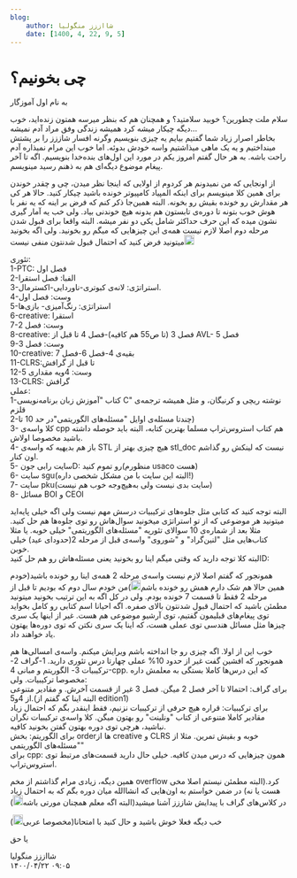 ```yaml
---
blog:
    author: شااززز منگولیا
    date: [1400, 4, 22, 9, 5]
---
```

# چی بخونیم؟

<div class="cnt">
به نام اول آموزگار<p></p>
<p>سلام ملت چطورین؟ خوبید سلامتید؟ و همچنان هم که بنظر میرسه همتون زنده‌اید، خوب دیگه چیکار میشه کرد همیشه زندگی وفق مراد آدم نمیشه...<br/>بخاطر اصرار زیاد شما گفتیم بیایم یه چیزی بنویسیم وگرنه افسار شاززز را بر پشتش مینداختیم و یه یک ماهی میذاشتیم واسه خودش بدوئه. اما خوب این مرام نمیذاره آدم راحت باشه. به هر حال گفتم امروز یکم در مورد این اول‌های بنده‌خدا بنویسیم. اگه تا آخر پیغام موضوع دیگه‌ای هم به ذهنم رسید مینویسم.</p>
<p>از اونجایی که من نمیدونم هر کردوم از اولایی که اینجا نظر میدن، چی و چقدر خوندن برای همین کلا مینویسم برای اینکه المپیاد کامپیوتر خونده باشید چیکار کنید. حالا هر کی هر مقدارش رو خونده بقیش رو بخونه. البته همین‌جا ذکر کنم که فرض بر اینه که یه نفر با هوش خوب بتونه تا دوره‌ی تابستون هم بدونه هیچ خوندنی بیاد. ولی خب یه آمار گیری نشون میده که این حرف حداکثر شامل یکی دو نفر میشه. البته واقعا برای قبول شدن مرحله دوم اصلا لازم نیست همه‌ی این چیز‌هایی که میگم رو بخونید. ولی اگه بخونید میتونید فرض کنید که احتمال قبول شدنتون منفی نیست<img height="18" src="http://blogfa.com/images/smileys/03.gif" width="18"/></p>
<p>تئوری:<br/>1-PTC: فصل اول<br/>2-الفبا: فصل استقرا<br/>3-استراتژی: لانه‌ی کبوتری-ناوردایی-اکسترمال.<br/>4-وست: فصل اول<br/>5-استراتژی: رنگ‌آمیزی- بازی‌ها<br/>6-creative: استقرا<br/>7-وست: فصل 2<br/>8-creative: فصل 3 (تا ص55 هم کافیه)-فصل 4 تا قبل از AVL- فصل 5<br/>9-وست: فصل 3<br/>10-creative: بقیه‌ی 4-فصل 6-فصل 7<br/>11-CLRS:تا قبل از گرافش<br/>12-وست: 4ویه مقداری 5<br/>13-CLRS: گرافش<br/>عملی:<br/>1-کتاب "آموزش زبان برنامه‌نویسی C" نوشته ریچی و کرنیگان، و مثل همیشه ترجمه‌ی قلزم<br/>2-چندتا مسئله‌ی اوایل "مسئله‌های الگوریتمی"در حد 10 تا)<br/>3- کلا واسه‌ی cpp هم کتاب استروس‌تراپ مسلما بهترین کتابه، البته باید حوصله داشته باشید مخصوصا اولاش.<br/>4- باز هم بدیهیه که واسه‌ی STL هیچ چیزی بهتر از stl_doc نیست که لینکش رو گذاشم اون کنار.<br/>5- سایت رابی جونD: رو تموم کنید(منظورم usaco هست)<br/>6- سایت sgu(البته این سایت با من مشکل شخصی داره!)<br/>7- سایت pku(سایت بدی نیست ولی به‌هیچ‌وجه خوب هم نیست)<br/>8- مسائل BOI و CEOI</p>
<p>البته توجه کنید که کتابی مثل جلوه‌های ترکیبیات درسش مهم نیست ولی اگه خیلی پایه‌اید میتونید هر موضوعی که از تو استراتژی میخونید سوال‌هاش رو توی جلوه‌ها هم حل کنید. مثلا بعد از شماره‌ی 10 سوالای تئوریه "مسئله‌های الگوریتمی" خیلی خوبه. یا مثلا کتاب‌هایی مثل "لنین‌گراد" و "شوروی" واسه‌ی قبل از مرحله 2(حدودای عید) خیلی خوبن.<br/>البته کلا توجه دارید که وقتی میگم اینا رو بخونید یعنی مسئله‌هاش رو هم حل کنیدD:</p>
<p>همونجور که گفتم اصلا لازم نیست واسه‌ی مرحله 2 همه‌ی اینا رو خونده باشید(خودم همین حالا هم شک دارم همش رو خونده باشم<img height="18" src="http://blogfa.com/images/smileys/03.gif" width="18"/>)من خودم سال دوم که بودیم تا قبل از مرحله 2 فقط تا قسمت 7 خونده بودم. ولی در کل اگه به این ترتیب بخونید میتونید مطمئن باشید که احتمال قبول شدنتون بالای صفره. اگه احیانا اسم کتابی رو کامل بخواید توی پیغام‌های قبلیمون گفتیم، توی آرشیو موضوعی هم هست. غیر از اینها یک سری چیزها مثل مسائل هندسی توی عملی هست، که اینا یک سری نکتن که توی دوره‌ها یهتون یاد خواهند داد.</p>
<p>خوب این از اولا. اگه چیزی رو جا انداخته باشم ویرایش میکنم. واسه‌ی امسالی‌ها هم همونجور که افشین گفت غیر از حدود 10% عملی چهارتا درس تئوری دارید. 1-گراف 2-ترکیبیات 3- الگوریتم و مبانی 4-cpp. که این درس‌ها کاملا بستگی به معلمش داره مخصوصا ترکیبیات. ولی:<br/>برای گراف: احتمالا تا آخر فصل 2 میگن. فصل 3 غیر از قسمت آخرش. و مقادیر متنوعی از 4و5.(البته اینا که گفتم از edition1)<br/>برای ترکیبیات: قراره هیچ حرفی از ترکیبیات نزنیم، فقط اینقدر بگم که احتمال زیاد مقادیر کاملا متنوعی از کتاب "ونلینت" رو بهتون میگن. کلا واسه‌ی ترکیبیات نگران نباشید، هرچی توی دوره بهتون گفتن بخونید کافیه.<br/>برای الگوریتم: بخش orderها از creative و CLRS خوبه و بقیش تمرین. مثلا از "مسئله‌های الگوریتمی"<br/>برای cpp: همون چیزهایی که درس میدن کافیه. خیلی حال دارید قسمت‌های مرتبط توی استروس‌تراپ.</p>
<p>همین دیگه، زیادی مرام گذاشتم از مخم overflow کرد.(البته مطمئن نیستم اصلا مخی هست یا نه) در ضمن خواستم به اون‌هایی که انشاالله میان دوره بگم که به احتمال زیاد در کلاس‌های گراف با پیدایش شاززز آشنا میشید(البته اگه معلم همچنان مورتی باشه<img height="18" src="http://blogfa.com/images/smileys/03.gif" width="18"/>)</p>
<p>خب دیگه فعلا خوش باشید و حال کنید با امتحانا(مخصوصا عربی<img height="18" src="http://blogfa.com/images/smileys/03.gif" width="18"/>)</p>
<p>یا حق</p>
</div>

<div class="blog-info">
    <div class="blog-author">شااززز منگولیا</div>
    <div class="blog-date">۱۴۰۰/۰۴/۲۲ ۰۹:۰۵</div>
</div>


